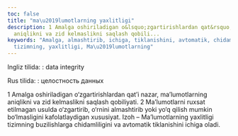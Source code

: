 ```yaml
---
toc: false
title: "ma\u2019lumotlarning yaxlitligi"
description: 1 Amalga oshiriladigan o&lsquo;zgartirishlardan qat&rsquo;i nazar, ma&rsquo;lumotlarning
  aniqlikni va zid kelmaslikni saqlash qobili...
keywords: "Amalga, almashtirib, ichiga, tiklanishini, avtomatik, chidamliligini, buzilishlarga,
  tizimning, yaxlitligi, Ma\u2019lumotlarning"
---
```


Ingliz tilida:
:   data integrity

Rus tilida:
:   целостность данных

1 Amalga oshiriladigan o‘zgartirishlardan qat’i nazar, ma’lumotlarning aniqlikni va zid kelmaslikni saqlash qobiliyati.
 2 Ma’lumotlarni ruxsat etilmagan usulda o‘zgartirib, o‘rnini almashtirib yoki yo‘q qilish mumkin bo‘lmasligini kafolatlaydigan xususiyat.
 Izoh – Ma’lumotlarning yaxlitligi tizimning buzilishlarga chidamliligini va avtomatik tiklanishini ichiga oladi.
